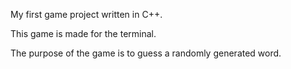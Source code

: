 My first game project written in C++.

This game is made for the terminal.

The purpose of the game is to guess a randomly generated word.
